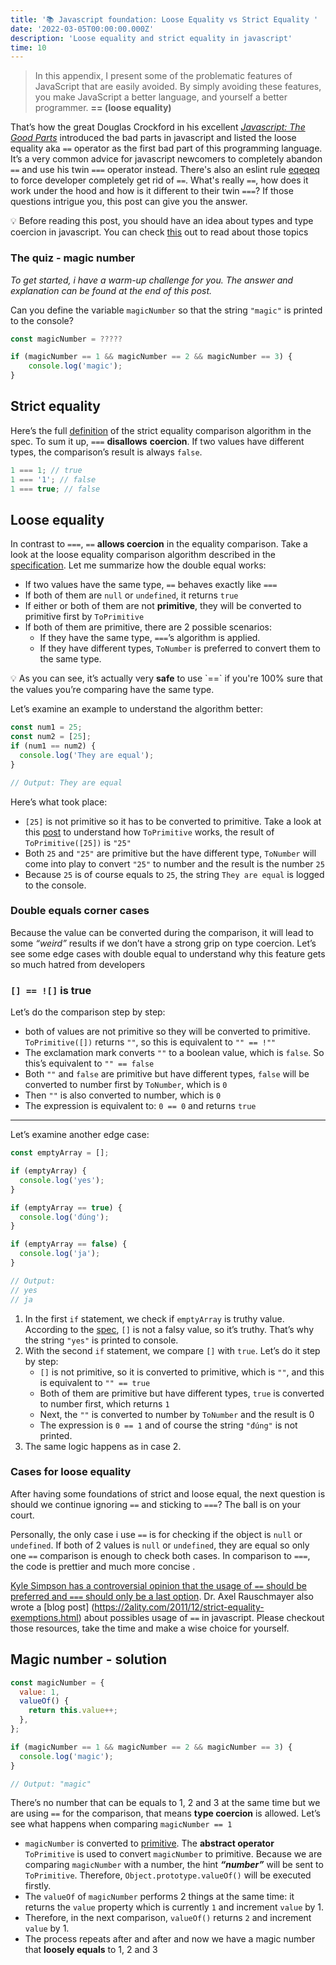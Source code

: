 ```yaml
---
title: '📚 Javascript foundation: Loose Equality vs Strict Equality '
date: '2022-03-05T00:00:00.000Z'
description: 'Loose equality and strict equality in javascript'
time: 10
---
```


> In this appendix, I present some of the problematic features of JavaScript that are easily avoided. By simply avoiding these features, you make JavaScript a better language, and yourself a better programmer.
> **== (loose equality)**

That’s how the great Douglas Crockford in his excellent _[Javascript: The Good Parts](https://www.amazon.de/-/en/Douglas-Crockford/dp/0596517742)_ introduced the bad parts in javascript and listed the loose equality aka `==` operator as the first bad part of this programming language. It’s a very common advice for javascript newcomers to completely abandon `==` and use his twin `===` operator instead. There's also an eslint rule [eqeqeq](https://eslint.org/docs/rules/eqeqeq) to force developer completely get rid of `==`. What's really `==`, how does it work under the hood and how is it different to their twin `===`? If those questions intrigue you, this post can give you the answer.

<aside>
💡 Before reading this post, you should have an idea about types and type coercion in javascript. You can check <a href="https://kkhanhluu.github.io/types-in-javascript/" target="__blank">this</a> out to read about those topics

</aside>

### The quiz - magic number

_To get started, i have a warm-up challenge for you. The answer and explanation can be found at the end of this post._

Can you define the variable `magicNumber` so that the string `"magic"` is printed to the console?

```jsx
const magicNumber = ?????

if (magicNumber == 1 && magicNumber == 2 && magicNumber == 3) {
	console.log('magic');
}
```

## Strict equality

Here’s the full [definition](https://262.ecma-international.org/5.1/#sec-11.9.6) of the strict equality comparison algorithm in the spec. To sum it up, `===` **disallows** **coercion**. If two values have different types, the comparison’s result is always `false`.

```jsx
1 === 1; // true
1 === '1'; // false
1 === true; // false
```

## Loose equality

In contrast to `===`, `==` **allows coercion** in the equality comparison. Take a look at the loose equality comparison algorithm described in the [specification](https://262.ecma-international.org/5.1/#sec-11.9.3). Let me summarize how the double equal works:

- If two values have the same type, `==` behaves exactly like `===`
- If both of them are `null` or `undefined`, it returns `true`
- If either or both of them are not **primitive**, they will be converted to primitive first by `ToPrimitive`
- If both of them are primitive, there are 2 possible scenarios:
  - If they have the same type, `===`’s algorithm is applied.
  - If they have different types, `ToNumber` is preferred to convert them to the same type.

<aside>
💡 As you can see, it’s actually very <b>safe</b> to use `==` if you're 100% sure that the values you’re comparing have the same type.

</aside>

Let’s examine an example to understand the algorithm better:

```jsx
const num1 = 25;
const num2 = [25];
if (num1 == num2) {
  console.log('They are equal');
}

// Output: They are equal
```

Here’s what took place:

- `[25]` is not primitive so it has to be converted to primitive. Take a look at this [post](https://kkhanhluu.github.io/types-in-javascript/) to understand how `ToPrimitive` works, the result of `ToPrimitive([25])` is `"25"`
- Both `25` and `"25"` are primitive but the have different type, `ToNumber` will come into play to convert `"25"` to number and the result is the number `25`
- Because `25` is of course equals to `25`, the string `They are equal` is logged to the console.

### Double equals corner cases

Because the value can be converted during the comparison, it will lead to some _“weird”_ results if we don’t have a strong grip on type coercion. Let’s see some edge cases with double equal to understand why this feature gets so much hatred from developers

### `[] == ![]` is true

Let’s do the comparison step by step:

- both of values are not primitive so they will be converted to primitive. `ToPrimitive([])` returns `""`, so this is equivalent to `"" == !""`
- The exclamation mark converts `""` to a boolean value, which is `false`. So this’s equivalent to `"" == false`
- Both `""` and `false` are primitive but have different types, `false` will be converted to number first by `ToNumber`, which is `0`
- Then `""` is also converted to number, which is `0`
- The expression is equivalent to: `0 == 0` and returns `true`

---

Let’s examine another edge case:

```jsx
const emptyArray = [];

if (emptyArray) {
  console.log('yes');
}

if (emptyArray == true) {
  console.log('đúng');
}

if (emptyArray == false) {
  console.log('ja');
}

// Output:
// yes
// ja
```

1. In the first `if` statement, we check if `emptyArray` is truthy value. According to the [spec](https://262.ecma-international.org/5.1/#sec-9.2), `[]` is not a falsy value, so it’s truthy. That’s why the string `"yes"` is printed to console.
2. With the second `if` statement, we compare `[]` with `true`. Let’s do it step by step:
   - `[]` is not primitive, so it is converted to primitive, which is `""`, and this is equivalent to `"" == true`
   - Both of them are primitive but have different types, `true` is converted to number first, which returns `1`
   - Next, the `""` is converted to number by `ToNumber` and the result is 0
   - The expression is `0 == 1` and of course the string `"đúng"` is not printed.
3. The same logic happens as in case 2.

### Cases for loose equality

After having some foundations of strict and loose equal, the next question is should we continue ignoring `==` and sticking to `===`? The ball is on your court.

Personally, the only case i use `==` is for checking if the object is `null` or `undefined`. If both of 2 values is `null` or `undefined`, they are equal so only one `==` comparison is enough to check both cases. In comparison to `===`, the code is prettier and much more concise .

[Kyle Simpson has a controversial opinion that the usage of `==` should be preferred and `===` should only be a last option](https://levelup.gitconnected.com/kyle-simpson-ive-forgotten-more-javascript-than-most-people-ever-learn-3bddc6c13e93). Dr. Axel Rauschmayer also wrote a [blog post] (https://2ality.com/2011/12/strict-equality-exemptions.html) about possibles usage of `==` in javascript. Please checkout those resources, take the time and make a wise choice for yourself.

## Magic number - solution

```jsx
const magicNumber = {
  value: 1,
  valueOf() {
    return this.value++;
  },
};

if (magicNumber == 1 && magicNumber == 2 && magicNumber == 3) {
  console.log('magic');
}

// Output: "magic"
```

There’s no number that can be equals to 1, 2 and 3 at the same time but we are using `==` for the comparison, that means **type coercion** is allowed. Let’s see what happens when comparing `magicNumber == 1`

- `magicNumber` is converted to [primitive](https://kkhanhluu.github.io/types-in-javascript/). The **abstract operator** `ToPrimitive` is used to convert `magicNumber` to primitive. Because we are comparing `magicNumber` with a number, the hint **_“number”_** will be sent to `ToPrimitive`. Therefore, `Object.prototype.valueOf()` will be executed firstly.
- The `valueOf` of `magicNumber` performs 2 things at the same time: it returns the `value` property which is currently `1` and increment `value` by 1.
- Therefore, in the next comparison, `valueOf()` returns `2` and increment `value` by 1.
- The process repeats after and after and now we have a magic number that **loosely equals** to 1, 2 and 3
